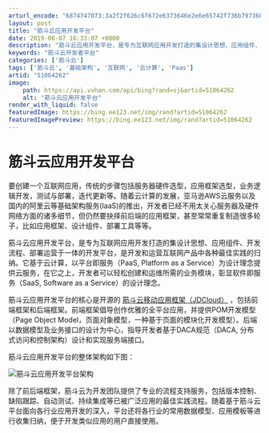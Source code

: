 ```yaml
---
arturl_encode: "6874747073:3a2f2f626c6f672e6373646e2e6e65742f736b7973686f7265:2f61727469636c652f64657461696c732f3531303634323632"
layout: post
title: "筋斗云应用开发平台"
date: 2019-06-07 16:33:07 +0800
description: "筋斗云应用开发平台，是专为互联网应用开发打造的集设计思想、应用组件、开发流程、部署运营于一体的开发平"
keywords: "筋斗云开发者平台"
categories: ['筋斗云']
tags: ['筋斗云', '基础架构', '互联网', '云计算', 'Paas']
artid: "51064262"
image:
    path: https://api.vvhan.com/api/bing?rand=sj&artid=51064262
    alt: "筋斗云应用开发平台"
render_with_liquid: false
featuredImage: https://bing.ee123.net/img/rand?artid=51064262
featuredImagePreview: https://bing.ee123.net/img/rand?artid=51064262
---
```


# 筋斗云应用开发平台

要创建一个互联网应用，传统的步骤包括服务器硬件选型，应用框架选型，业务逻辑开发，测试与部署，迭代更新等。随着云计算的发展，亚马逊AWS云服务以及国内的阿里云等基础架构服务(IaaS)的推出，开发者已经不用太关心服务器及硬件网络方面的诸多细节，但仍然要抉择前后端的应用框架，甚至常常重复制造很多轮子，比如应用框架、设计组件、部署工具等等。

筋斗云应用开发平台，是专为互联网应用开发打造的集设计思想、应用组件、开发流程、部署运营于一体的开发平台，是开发和运营互联网产品中各种最佳实践的归纳。它基于云计算，以平台即服务（PaaS, Platform as a Service）为设计理念提供云服务，在它之上，开发者可以轻松创建和运维所需的业务模块，彰显软件即服务（SaaS, Software as a Service）的设计理念。

筋斗云应用开发平台的核心是开源的
[筋斗云移动应用框架（JDCloud）](https://github.com/skyshore2001/JDCloud)
，包括前端框架和后端框架。前端框架倡导创作优雅的全平台应用，并提供POM开发模型（Page Object Model，页面对象模型，一种基于页面的模块化开发模型）。后端以数据模型及业务接口的设计为中心，指导开发者基于DACA规范（DACA, 分布式访问和控制架构）设计和实现服务端接口。

筋斗云应用开发平台的整体架构如下图：

![筋斗云应用开发平台架构](https://img-blog.csdn.net/20160405135457938)

除了前后端框架，筋斗云为开发团队提供了专业的流程支持服务，包括版本控制、缺陷跟踪、自动测试、持续集成等已被广泛应用的最佳实践流程。随着基于筋斗云平台面向各行业应用开发的深入，平台还将各行业的常用数据模型、应用模板等进行收集归纳，便于开发类似应用的用户直接使用。